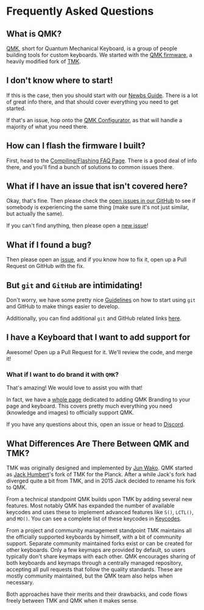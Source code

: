 # Frequently Asked Questions

## What is QMK?

[QMK](https://github.com/qmk), short for Quantum Mechanical Keyboard, is a group of people building tools for custom keyboards. We started with the [QMK firmware](https://github.com/qmk/qmk_firmware), a heavily modified fork of [TMK](https://github.com/tmk/tmk_keyboard).

## I don't know where to start!

If this is the case, then you should start with our [Newbs Guide](newbs.md). There is a lot of great info there, and that should cover everything you need to get started.

If that's an issue, hop onto the [QMK Configurator](https://config.qmk.fm), as that will handle a majority of what you need there.

## How can I flash the firmware I built?

First, head to the [Compiling/Flashing FAQ Page](faq_build.md). There is a good deal of info there, and you'll find a bunch of solutions to common issues there.

## What if I have an issue that isn't covered here?

Okay, that's fine. Then please check the [open issues in our GitHub](https://github.com/qmk/qmk_firmware/issues) to see if somebody is experiencing the same thing (make sure it's not just similar, but actually the same).

If you can't find anything, then please open a [new issue](https://github.com/qmk/qmk_firmware/issues/new)!

## What if I found a bug?

Then please open an [issue](https://github.com/qmk/qmk_firmware/issues/new), and if you know how to fix it, open up a Pull Request on GitHub with the fix.

## But `git` and `GitHub` are intimidating!

Don't worry, we have some pretty nice [Guidelines](newbs_git_best_practices.md) on how to start using `git` and GitHub to make things easier to develop.

Additionally, you can find additional `git` and GitHub related links [here](newbs_learn_more_resources.md).

## I have a Keyboard that I want to add support for

Awesome! Open up a Pull Request for it. We'll review the code, and merge it!

### What if I want to do brand it with `QMK`?

That's amazing! We would love to assist you with that!

In fact, we have a [whole page](https://qmk.fm/powered/) dedicated to adding QMK Branding to your page and keyboard. This covers pretty much everything you need (knowledge and images) to officially support QMK.

If you have any questions about this, open an issue or head to [Discord](https://discord.gg/Uq7gcHh).

## What Differences Are There Between QMK and TMK?

TMK was originally designed and implemented by [Jun Wako](https://github.com/tmk). QMK started as [Jack Humbert](https://github.com/jackhumbert)'s fork of TMK for the Planck. After a while Jack's fork had diverged quite a bit from TMK, and in 2015 Jack decided to rename his fork to QMK.

From a technical standpoint QMK builds upon TMK by adding several new features. Most notably QMK has expanded the number of available keycodes and uses these to implement advanced features like `S()`, `LCTL()`, and `MO()`. You can see a complete list of these keycodes in [Keycodes](keycodes.md).

From a project and community management standpoint TMK maintains all the officially supported keyboards by himself, with a bit of community support. Separate community maintained forks exist or can be created for other keyboards. Only a few keymaps are provided by default, so users typically don't share keymaps with each other. QMK encourages sharing of both keyboards and keymaps through a centrally managed repository, accepting all pull requests that follow the quality standards. These are mostly community maintained, but the QMK team also helps when necessary.

Both approaches have their merits and their drawbacks, and code flows freely between TMK and QMK when it makes sense.
